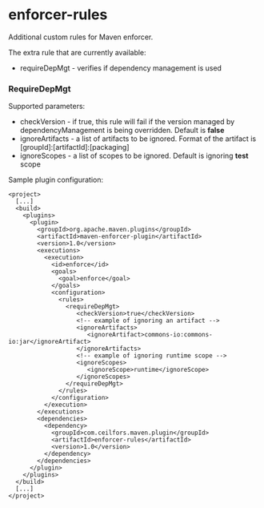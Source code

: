 enforcer-rules
==============

Additional custom rules for Maven enforcer.

The extra rule that are currently available:
* requireDepMgt - verifies if dependency management is used

### RequireDepMgt ###
Supported parameters:
* checkVersion - if true, this rule will fail if the version managed by dependencyManagement is being overridden. Default is **false**
* ignoreArtifacts - a list of artifacts to be ignored. Format of the artifact is [groupId]:[artifactId]:[packaging]
* ignoreScopes - a list of scopes to be ignored. Default is ignoring **test** scope

Sample plugin configuration:
```
<project>
  [...]
  <build>
    <plugins>
      <plugin>
        <groupId>org.apache.maven.plugins</groupId>
        <artifactId>maven-enforcer-plugin</artifactId>
        <version>1.0</version>
        <executions>
          <execution>
            <id>enforce</id>
            <goals>
              <goal>enforce</goal>
            </goals>
            <configuration>
              <rules>
                <requireDepMgt>
                   <checkVersion>true</checkVersion>
                   <!-- example of ignoring an artifact -->
                   <ignoreArtifacts>
                      <ignoreArtifact>commons-io:commons-io:jar</ignoreArtifact>
                   </ignoreArtifacts>
                   <!-- example of ignoring runtime scope -->
                   <ignoreScopes>
                      <ignoreScope>runtime</ignoreScope>
                   </ignoreScopes>
                </requireDepMgt>
              </rules>
            </configuration>
          </execution>
        </executions>
        <dependencies>
          <dependency>
            <groupId>com.ceilfors.maven.plugin</groupId>
            <artifactId>enforcer-rules</artifactId>
            <version>1.0</version>
          </dependency>
        </dependencies>
      </plugin>
    </plugins>
  </build>
  [...]
</project>
```